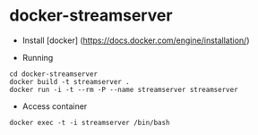 # docker-streamserver

* Install  [docker] (https://docs.docker.com/engine/installation/)
    
* Running

```
cd docker-streamserver
docker build -t streamserver .
docker run -i -t --rm -P --name streamserver streamserver
```

* Access container

```
docker exec -t -i streamserver /bin/bash
```
